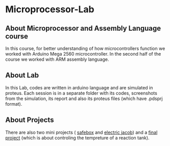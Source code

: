 # Microprocessor-Lab

## About Microprocessor and Assembly Language course
In this course, for better understanding of how microcontrollers function we worked with Arduino Mega 2560 microcontroller. In the second half of the course we worked with ARM assembly language. 

## About Lab
In this Lab, codes are written in arduino language and are simulated in proteus. Each session is in a separate folder with its codes, screenshots from the simulation, its report and also its proteus files (which have .pdsprj format).


## About Projects 
There are also two mini projects ( [safebox](https://github.com/amirhoseinRj/Microprocessor-Lab/tree/main/S6-SafeBox) and [electric jacob](https://github.com/amirhoseinRj/Microprocessor-Lab/tree/main/S6-Yaghoob%20Barghi)) and a [final project](https://github.com/amirhoseinRj/Microprocessor-Lab/tree/main/Final%20Project) (which is about controling the tempreture of a reaction tank).
